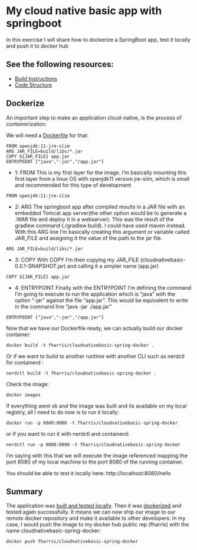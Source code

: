 # My cloud native basic app with springboot

In this exercise I will share how to dockerize a SpringBoot app, test it locally and push it to docker hub

## See the following resources:

- [Build Instructions](./installation.md)
- [Code Structure](./pics/structure.png)


## Dockerize 

An important step to make an application cloud-native, is the process of containerization.

We will need a [Dockerfile](./Dockerfile) for that:

```
FROM openjdk:11-jre-slim
ARG JAR_FILE=build/libs/*.jar
COPY ${JAR_FILE} app.jar
ENTRYPOINT ["java","-jar","/app.jar"]
```
- 1: FROM
This is my first layer for the image. I’m basically mounting this first layer from a linux OS with openjdk11 version jre-slim, which is small and recommended for this type of development
```
FROM openjdk:11-jre-slim
```

- 2: ARG
The springboot app after compiled results in a JAR file with an embedded Tomcat app server(the other option would be to generate a .WAR file and deploy it in a webserver). This was the result of the gradlew command (./gradlew build). I could have used maven instead.
With this ARG line I’m basically creating this argument or variable called JAR_FILE and assigning it the value of the path to the jar file.
```
ARG JAR_FILE=build/libs/*.jar
```

- 3: COPY
With COPY I’m then copying my JAR_FILE (cloudnativebasic-0.0.1-SNAPSHOT.jar) and calling it a simpler name (app.jar)
```
COPY ${JAR_FILE} app.jar
```

- 4: ENTRYPOINT
Finally with the ENTRYPOINT I’m defining the command I’m going to execute to run the application which is “java” with the option “-jar” against the file “app.jar”. This would be equivalent to write in the command line “java -jar ./app.jar”
```
ENTRYPOINT ["java","-jar","/app.jar"]
```


Now that we have our Dockerfile ready, we can actually build our docker container:
```
docker build -t fharris/cloudnativebasic-spring-docker .
```

Or if we want to build to another runtime with another CLI such as nerdctl for containerd :
```
nerdctl build -t fharris/cloudnativebasic-spring-docker .
```

Check the image:
```
docker images
```

If everything went ok and the image was built and its available on my local registry, all I need to do now is to run it locally:
```
docker run -p 8080:8080 -t fharris/cloudnativebasic-spring-docker
```
or  if you want to run it with nerdctl and containerd:
```
nerdctl run -p 8080:8080 -t fharris/cloudnativebasic-spring-docker
```

I’m saying with this that we will execute the image referenced mapping the port 8080 of my local machine to the port 8080 of the running container.

You should be able to test it locally here:  http://localhost:8080/hello

## Summary
The application was [built and tested locally](./installation.md). Then it was [dockerized](./Dockerfile) and tested again successfully.
It means we can now ship our image to our remote docker repository and make it available to other developers:
In my case, I would push the image to my docker hub public rep (fharris) with the name cloudnativebasic-spring-docker:
```
docker push fharris/cloudnativebasic-spring-docker
```
